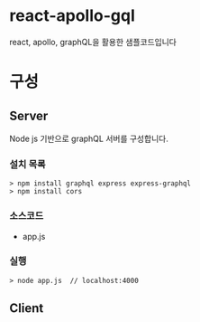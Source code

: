 # react-apollo-gql
react, apollo, graphQL을 활용한 샘플코드입니다

# 구성
## Server
Node js 기반으로 graphQL 서버를 구성합니다.

### 설치 목록
```
> npm install graphql express express-graphql
> npm install cors
```

### 소스코드
* app.js

### 실행
```
> node app.js  // localhost:4000
```

## Client
